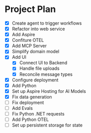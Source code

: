 # Project Plan

- [X] Create agent to trigger workflows
- [X] Refactor into web service
- [X] Add Aspire
- [X] Confiture OTEL
- [X] Add MCP Server
- [X] Simplify domain model
- [X] Add UI
    - [X] Connect UI to Backend
    - [X] Handle file uploads
    - [X] Reconcile message types
- [X] Configure deployment
- [X] Add Python
- [X] Set up Aspire Hosting for AI Models
- [X] Fix data generation
- [ ] Fix deployment
- [ ] Add Evals
- [ ] Fix Python .NET requests
- [ ] Add Python OTEL
- [ ] Set up persistent storage for state
